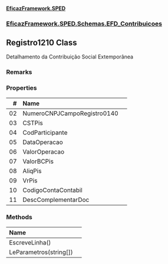 #### [EficazFramework.SPED](EficazFrameworkSPED.md 'EficazFramework SPED')
### [EficazFramework.SPED.Schemas.EFD_Contribuicoes](EficazFramework.SPED.Schemas.EFD_Contribuicoes.md 'EficazFramework.SPED.Schemas.EFD_Contribuicoes')

## Registro1210 Class

Detalhamento da Contribuição Social Extemporânea

### Remarks
### Properties

| # | Name | |
| ---: | :--- | :--- |
| 02 | NumeroCNPJCampoRegistro0140 |  |
| 03 | CSTPis |  |
| 04 | CodParticipante |  |
| 05 | DataOperacao |  |
| 06 | ValorOperacao |  |
| 07 | ValorBCPis |  |
| 08 | AliqPis |  |
| 09 | VrPis |  |
| 10 | CodigoContaContabil |  |
| 11 | DescComplementarDoc |  |
### Methods

| Name | |
| :--- | :--- |
| EscreveLinha() |  |
| LeParametros(string[]) |  |
